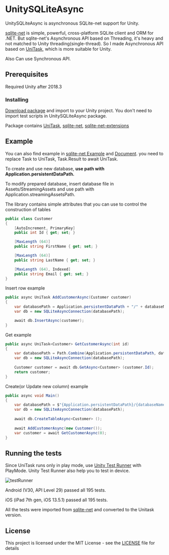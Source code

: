 # UnitySQLiteAsync

UnitySQLiteAsync is asynchronous SQLite-net support for Unity.

[sqlite-net](https://github.com/praeclarum/sqlite-net) is simple, powerful, cross-platform SQLite client and ORM for .NET. But sqlite-net's Asynchronous API based on Threading, it's heavy and not matched to Unity threading(single-thread). So I made Asynchronous API based on [UniTask](https://github.com/Cysharp/UniTask), which is more suitable for Unity.

Also Can use Synchronous API.

## Prerequisites
Required Unity after 2018.3


### Installing

[Download package](https://github.com/kdw9502/UnitySQLiteAsync/releases/download/1.1.1/UnitySQLiteAsync.unitypackage) and import to your Unity project. You don't need to import test scripts in UnitySQLiteAsync package.

Package contains [UniTask](https://github.com/Cysharp/UniTask), [sqlite-net](https://github.com/praeclarum/sqlite-net), [sqlite-net-extensions](https://bitbucket.org/twincoders/sqlite-net-extensions)

## Example
You can also find example in [sqlite-net Example](https://github.com/praeclarum/sqlite-net#example-time) and [Document](https://github.com/praeclarum/sqlite-net/wiki). you need to replace Task to UniTask, Task.Result to await UniTask.

To create and use new database, __use path with Application.persistentDataPath.__

To modify prepared database, insert database file in Assets/StreamingAssets and use path with Application.streamingAssetsPath.

The library contains simple attributes that you can use to control the construction of tables
```c#
public class Customer
{
    [AutoIncrement, PrimaryKey]
    public int Id { get; set; }

    [MaxLength (64)]
    public string FirstName { get; set; }

    [MaxLength (64)]
    public string LastName { get; set; }

    [MaxLength (64), Indexed]
    public string Email { get; set; }
}
```
Insert row example
```c#
public async UniTask AddCustomerAsync(Customer customer)
{
    var databasePath = Application.persistentDataPath + "/" + databaseName;
    var db = new SQLiteAsyncConnection(databasePath);

    await db.InsertAsync(customer);
}
```
Get example
```c#
public async UniTask<Customer> GetCustomerAsync(int id)
{
    var databasePath = Path.Combine(Application.persistentDataPath, databaseName);
    var db = new SQLiteAsyncConnection(databasePath);
    
    Customer customer = await db.GetAsync<Customer> (customer.Id);
    return customer;
}
```
Create(or Update new column) example
```c#
public async void Main()
{
    var databasePath = $"{Application.persistentDataPath}/{databaseName}";
    var db = new SQLiteAsyncConnection(databasePath);
    
    await db.CreateTableAsync<Customer> ();
    
    await AddCustomerAsync(new Customer());
    var customer = await GetCustomerAsync(0);
}
```

## Running the tests
Since UniTask runs only in play mode, use [Unity Test Runner](https://docs.unity3d.com/2019.1/Documentation/Manual/testing-editortestsrunner.html) with PlayMode. Unity Test Runner also help you to test in device.

![testRunner](https://user-images.githubusercontent.com/21076531/69316848-0276b200-0c7d-11ea-884f-f4bf43f99556.png)

Android (V30, API Level 29) passed all 195 tests.

iOS (iPad 7th gen, iOS 13.5.1) passed all 195 tests.


All the tests were imported from [sqlite-net](https://github.com/praeclarum/sqlite-net) and converted to the Unitask version.

## License

This project is licensed under the MIT License - see the [LICENSE](LICENSE) file for details
